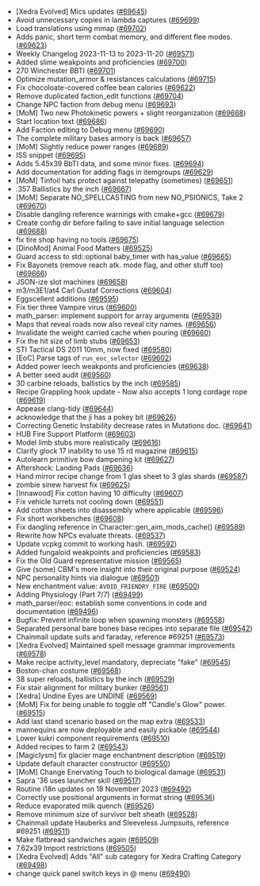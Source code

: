 * [Xedra Evolved] Mics updates ([#69645](https://github.com/CleverRaven/Cataclysm-DDA/pull/69645))
* Avoid unnecessary copies in lambda captures ([#69699](https://github.com/CleverRaven/Cataclysm-DDA/pull/69699))
* Load translations using mmap ([#69702](https://github.com/CleverRaven/Cataclysm-DDA/pull/69702))
* Adds panic, short term combat memory, and different flee modes. ([#69623](https://github.com/CleverRaven/Cataclysm-DDA/pull/69623))
* Weekly Changelog 2023-11-13 to 2023-11-20 ([#69571](https://github.com/CleverRaven/Cataclysm-DDA/pull/69571))
* Added slime weakpoints and proficiencies ([#69700](https://github.com/CleverRaven/Cataclysm-DDA/pull/69700))
* 270 Winchester BBTI ([#69701](https://github.com/CleverRaven/Cataclysm-DDA/pull/69701))
* Optimize mutation_armor & resistances calculations ([#69715](https://github.com/CleverRaven/Cataclysm-DDA/pull/69715))
* Fix chocoloate-covered coffee bean calories ([#69622](https://github.com/CleverRaven/Cataclysm-DDA/pull/69622))
* Remove duplicated faction_edit functions ([#69704](https://github.com/CleverRaven/Cataclysm-DDA/pull/69704))
* Change NPC faction from debug menu ([#69693](https://github.com/CleverRaven/Cataclysm-DDA/pull/69693))
* [MoM] Two new Photokinetic powers + slight reorganization ([#69668](https://github.com/CleverRaven/Cataclysm-DDA/pull/69668))
* Start location text ([#69686](https://github.com/CleverRaven/Cataclysm-DDA/pull/69686))
* Add Faction editing to Debug menu ([#69690](https://github.com/CleverRaven/Cataclysm-DDA/pull/69690))
* The complete military bases armory is back ([#69657](https://github.com/CleverRaven/Cataclysm-DDA/pull/69657))
* [MoM] Slightly reduce power ranges ([#69689](https://github.com/CleverRaven/Cataclysm-DDA/pull/69689))
* ISS snippet ([#69695](https://github.com/CleverRaven/Cataclysm-DDA/pull/69695))
* Adds 5.45x39 BbTI data, and some minor fixes. ([#69694](https://github.com/CleverRaven/Cataclysm-DDA/pull/69694))
* Add documentation for adding flags in itemgroups ([#69629](https://github.com/CleverRaven/Cataclysm-DDA/pull/69629))
* [MoM] Tinfoil hats protect against telepathy (sometimes)  ([#69651](https://github.com/CleverRaven/Cataclysm-DDA/pull/69651))
* .357 Ballistics by the inch ([#69667](https://github.com/CleverRaven/Cataclysm-DDA/pull/69667))
* [MoM] Separate NO_SPELLCASTING from new NO_PSIONICS, Take 2 ([#69670](https://github.com/CleverRaven/Cataclysm-DDA/pull/69670))
* Disable dangling reference warnings with cmake+gcc ([#69679](https://github.com/CleverRaven/Cataclysm-DDA/pull/69679))
* Create config dir before failing to save initial language selection ([#69688](https://github.com/CleverRaven/Cataclysm-DDA/pull/69688))
* fix tire shop having no tools ([#69675](https://github.com/CleverRaven/Cataclysm-DDA/pull/69675))
* [DinoMod] Animal Food Matters ([#69525](https://github.com/CleverRaven/Cataclysm-DDA/pull/69525))
* Guard access to std::optional baby_timer with has_value ([#69665](https://github.com/CleverRaven/Cataclysm-DDA/pull/69665))
* Fix Bayonets (remove reach atk. mode flag, and other stuff too) ([#69666](https://github.com/CleverRaven/Cataclysm-DDA/pull/69666))
* JSON-ize slot machines ([#69658](https://github.com/CleverRaven/Cataclysm-DDA/pull/69658))
* m3/m3E1/at4 Carl Gustaf Corrections ([#69604](https://github.com/CleverRaven/Cataclysm-DDA/pull/69604))
* Eggscellent additions ([#69595](https://github.com/CleverRaven/Cataclysm-DDA/pull/69595))
* Fix tier three Vampire virus ([#69600](https://github.com/CleverRaven/Cataclysm-DDA/pull/69600))
* math_parser: implement support for array arguments ([#69539](https://github.com/CleverRaven/Cataclysm-DDA/pull/69539))
* Maps that reveal roads now also reveal city names. ([#69656](https://github.com/CleverRaven/Cataclysm-DDA/pull/69656))
* Invalidate the weight carried cache when pouring ([#69660](https://github.com/CleverRaven/Cataclysm-DDA/pull/69660))
* Fix the hit size of limb stubs ([#69653](https://github.com/CleverRaven/Cataclysm-DDA/pull/69653))
* STI Tactical DS 2011 10mm, now fixed ([#69580](https://github.com/CleverRaven/Cataclysm-DDA/pull/69580))
* [EoC] Parse tags of `run_eoc_selector` ([#69602](https://github.com/CleverRaven/Cataclysm-DDA/pull/69602))
* Added power leech weakponts and proficiencies ([#69638](https://github.com/CleverRaven/Cataclysm-DDA/pull/69638))
* A better seed audit ([#69560](https://github.com/CleverRaven/Cataclysm-DDA/pull/69560))
* 30 carbine reloads, ballistics by the inch ([#69585](https://github.com/CleverRaven/Cataclysm-DDA/pull/69585))
* Recipe Grappling hook update - Now also accepts 1 long cordage rope ([#69619](https://github.com/CleverRaven/Cataclysm-DDA/pull/69619))
* Appease clang-tidy ([#69644](https://github.com/CleverRaven/Cataclysm-DDA/pull/69644))
* acknowledge that the ji has a pokey bit ([#69626](https://github.com/CleverRaven/Cataclysm-DDA/pull/69626))
* Correcting Genetic Instability decrease rates in Mutations doc. ([#69641](https://github.com/CleverRaven/Cataclysm-DDA/pull/69641))
* HUB Fire Support Platform ([#69603](https://github.com/CleverRaven/Cataclysm-DDA/pull/69603))
* Model limb stubs more realistically ([#69616](https://github.com/CleverRaven/Cataclysm-DDA/pull/69616))
* Clarify glock 17 inability to use 15 rd magazine ([#69615](https://github.com/CleverRaven/Cataclysm-DDA/pull/69615))
* Autolearn primitive bow dampening kit ([#69627](https://github.com/CleverRaven/Cataclysm-DDA/pull/69627))
* Aftershock: Landing Pads ([#69636](https://github.com/CleverRaven/Cataclysm-DDA/pull/69636))
* Hand mirror recipe change from 1 glas sheet to 3 glas shards ([#69587](https://github.com/CleverRaven/Cataclysm-DDA/pull/69587))
* zombie sinew harvest fix ([#69625](https://github.com/CleverRaven/Cataclysm-DDA/pull/69625))
* [Innawood] Fix cotton having 10 difficulty ([#69607](https://github.com/CleverRaven/Cataclysm-DDA/pull/69607))
* Fix vehicle turrets not cooling down ([#69551](https://github.com/CleverRaven/Cataclysm-DDA/pull/69551))
* Add cotton sheets into disassembly where applicable ([#69596](https://github.com/CleverRaven/Cataclysm-DDA/pull/69596))
* Fix short workbenches ([#69608](https://github.com/CleverRaven/Cataclysm-DDA/pull/69608))
* Fix dangling reference in Character::gen_aim_mods_cache() ([#69589](https://github.com/CleverRaven/Cataclysm-DDA/pull/69589))
* Rewrite how NPCs evaluate threats. ([#69537](https://github.com/CleverRaven/Cataclysm-DDA/pull/69537))
* Update vcpkg commit to working hash. ([#69592](https://github.com/CleverRaven/Cataclysm-DDA/pull/69592))
* Added fungaloid weakpoints and proficiencies ([#69583](https://github.com/CleverRaven/Cataclysm-DDA/pull/69583))
* Fix the Old Guard representative mission ([#69565](https://github.com/CleverRaven/Cataclysm-DDA/pull/69565))
* Give (some) CBM's more insight into their original purpose ([#69524](https://github.com/CleverRaven/Cataclysm-DDA/pull/69524))
* NPC personality hints via dialogue ([#69501](https://github.com/CleverRaven/Cataclysm-DDA/pull/69501))
* New enchantment value: `AVOID_FRIENDRY_FIRE` ([#69500](https://github.com/CleverRaven/Cataclysm-DDA/pull/69500))
* Adding Physiology (Part 7/7) ([#69499](https://github.com/CleverRaven/Cataclysm-DDA/pull/69499))
* math_parser/eoc: establish some conventions in code and documentation ([#69496](https://github.com/CleverRaven/Cataclysm-DDA/pull/69496))
* Bugfix: Prevent infinite loop when spawning monsters ([#69558](https://github.com/CleverRaven/Cataclysm-DDA/pull/69558))
* Separated personal bare bones base recipes into separate file ([#69542](https://github.com/CleverRaven/Cataclysm-DDA/pull/69542))
* Chainmail update suits and faraday, reference #69251  ([#69573](https://github.com/CleverRaven/Cataclysm-DDA/pull/69573))
* [Xedra Evolved] Maintained spell message grammar improvements ([#69578](https://github.com/CleverRaven/Cataclysm-DDA/pull/69578))
* Make recipe activity_level mandatory, depreciate "fake" ([#69545](https://github.com/CleverRaven/Cataclysm-DDA/pull/69545))
* Boston-chan costume ([#69568](https://github.com/CleverRaven/Cataclysm-DDA/pull/69568))
* 38 super reloads, ballistics by the inch ([#69529](https://github.com/CleverRaven/Cataclysm-DDA/pull/69529))
* Fix stair alignment for military bunker ([#69561](https://github.com/CleverRaven/Cataclysm-DDA/pull/69561))
* [Xedra] Undine Eyes are UNDINE ([#69569](https://github.com/CleverRaven/Cataclysm-DDA/pull/69569))
* [MoM] Fix for being unable to toggle off "Candle's Glow" power. ([#69515](https://github.com/CleverRaven/Cataclysm-DDA/pull/69515))
* Add last stand scenario based on the map extra ([#69533](https://github.com/CleverRaven/Cataclysm-DDA/pull/69533))
* mannequins are now deployable and easily pickable ([#69544](https://github.com/CleverRaven/Cataclysm-DDA/pull/69544))
* Lower kukri component requirements ([#69510](https://github.com/CleverRaven/Cataclysm-DDA/pull/69510))
* Added recipes to farm 2 ([#69543](https://github.com/CleverRaven/Cataclysm-DDA/pull/69543))
* [Magiclysm] fix glacier mage enchantment description ([#69519](https://github.com/CleverRaven/Cataclysm-DDA/pull/69519))
* Update default character constructor ([#69550](https://github.com/CleverRaven/Cataclysm-DDA/pull/69550))
* [MoM] Change Enervating Touch to biological damage  ([#69531](https://github.com/CleverRaven/Cataclysm-DDA/pull/69531))
* Sapra '36 uses launcher skill ([#69517](https://github.com/CleverRaven/Cataclysm-DDA/pull/69517))
* Routine i18n updates on 18 November 2023 ([#69492](https://github.com/CleverRaven/Cataclysm-DDA/pull/69492))
* Correctly use positional arguments in format string ([#69536](https://github.com/CleverRaven/Cataclysm-DDA/pull/69536))
* Reduce evaporated milk quench ([#69526](https://github.com/CleverRaven/Cataclysm-DDA/pull/69526))
* Remove minimum size of survivor belt sheath ([#69528](https://github.com/CleverRaven/Cataclysm-DDA/pull/69528))
* Chainmail update Hauberks and Sleeveless Jumpsuits, reference #69251 ([#69511](https://github.com/CleverRaven/Cataclysm-DDA/pull/69511))
* Make flatbread sandwiches again ([#69509](https://github.com/CleverRaven/Cataclysm-DDA/pull/69509))
* 7.62x39 Import restrictions ([#69505](https://github.com/CleverRaven/Cataclysm-DDA/pull/69505))
* [Xedra Evolved] Adds "All" sub category for Xedra Crafting Category ([#69498](https://github.com/CleverRaven/Cataclysm-DDA/pull/69498))
* change quick panel switch keys in @ menu ([#69490](https://github.com/CleverRaven/Cataclysm-DDA/pull/69490))
